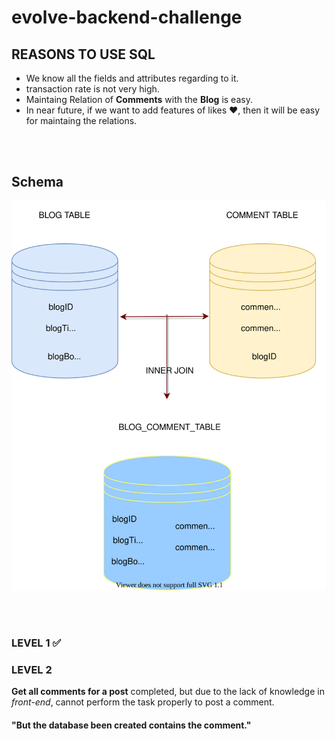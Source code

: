 # evolve-backend-challenge

<h2> REASONS TO USE SQL </h2>
<ul>
  <li> We know all the fields and attributes regarding to it. </li>
  <li> transaction rate is not very high. </li>
  <li> Maintaing Relation of <strong>Comments</strong> with the <strong>Blog</strong> is easy. </li>
  <li> In near future, if we want to add features of likes &#10084;, then it will be easy for maintaing the relations. </li>
</ul>
<br> <br>

<h2>Schema </h2>
<img src="https://raw.githubusercontent.com/pranjalshikhar/evolv-backend/9de891d26583ce2a5ad41767b8b9871863c02636/schema.svg" />

<br><br>
<h3>LEVEL 1 &#9989;</h3>
<h3>LEVEL 2 </h3>
<p><strong>Get all comments for a post</strong> completed, but due to the lack of knowledge in <em>front-end</em>, cannot perform the task properly to post a comment.
<br>
<h4>"But the database been created contains the comment."</h4></p>